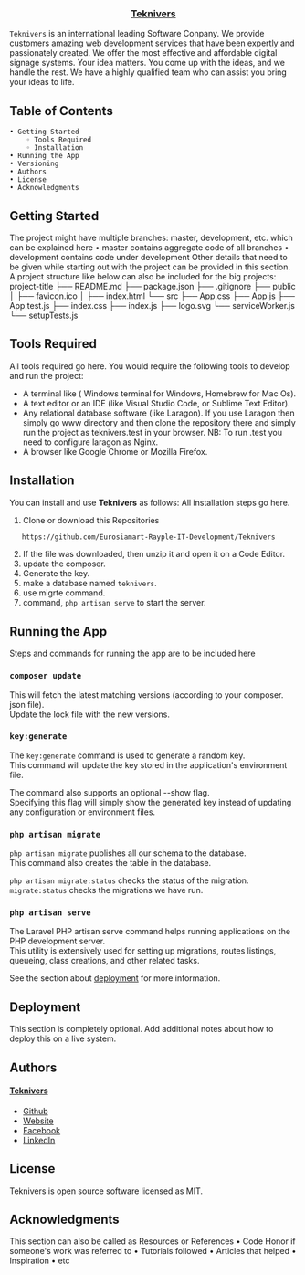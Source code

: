<p align="center">
  <h3 align="center"><a href="https://teknivers.com/">Teknivers</a></h3>

`Teknivers` is an international leading Software Conpany. We provide customers amazing web development services that have been expertly and passionately created. We offer the most effective and affordable digital signage systems.	Your idea matters. You come up with the ideas, and we handle the rest. We have a highly qualified team who can assist you bring your ideas to life.
    
## Table of Contents

    • Getting Started
        ◦ Tools Required
        ◦ Installation
    • Running the App
    • Versioning
    • Authors
    • License
    • Acknowledgments
    
## Getting Started

The project might have multiple branches: master, development, etc. which can be explained here
    • master contains aggregate code of all branches
    • development contains code under development
Other details that need to be given while starting out with the project can be provided in this section. A project structure like below can also be included for the big projects:
        project-title
        ├── README.md
        ├── package.json
        ├── .gitignore
        ├── public
        │   ├── favicon.ico
        │   ├── index.html
        └── src
                ├── App.css
                ├── App.js
                ├── App.test.js
                ├── index.css
                ├── index.js
                ├── logo.svg
                └── serviceWorker.js
                └── setupTests.js
                
## Tools Required

All tools required go here. You would require the following tools to develop and run the project:
 + A terminal like ( Windows terminal for Windows, Homebrew for Mac Os).
 + A text editor or an IDE (like Visual Studio Code, or Sublime Text Editor).
 +  Any relational database software (like Laragon). If you use Laragon then simply go www directory and then clone the repository there and simply run the project as teknivers.test in your browser. NB: To run .test you need to configure laragon as Nginx.
 + A browser like Google Chrome or Mozilla Firefox.


## Installation

You can install and use **Teknivers** as follows:
All installation steps go here.

1. Clone or download this Repositories  
```sh
   https://github.com/Eurosiamart-Rayple-IT-Development/Teknivers
   ``` 
2. If the file was downloaded, then unzip it and open it on a Code Editor.
3. update the composer.
4. Generate the key.
5. make a database named `teknivers`.
6. use migrte command.
7. command, `php artisan serve` to start the server.

## Running the App

<p>Steps and commands for running the app are to be included here</p>
    
### `composer update`

This will fetch the latest matching versions (according to your composer. json file).\
Update the lock file with the new versions.

### `key:generate`

The `key:generate` command is used to generate a random key.\
This command will update the key stored in the application's environment file.

The command also supports an optional --show flag.\
Specifying this flag will simply show the generated key instead of updating any configuration or environment files.

### `php artisan migrate `

`php artisan migrate` publishes all our schema to the database.\
This command also creates the table in the database.

`php artisan migrate:status` checks the status of the migration.\
`migrate:status` checks the migrations we have run.

### `php artisan serve `

The Laravel PHP artisan serve command helps running applications on the PHP development server.\
This utility is extensively used for setting up migrations, routes listings, queueing, class creations, and other related tasks.

See the section about [deployment](https://github.com/laravel/laravel) for more information.
        
## Deployment

This section is completely optional. Add additional notes about how to deploy this on a live system.

## Authors

#### [Teknivers](https://teknivers.com/)
 + [Github](https://github.com/Eurosiamart-Rayple-IT-Development)
 + [Website](https://teknivers.com/)
 + [Facebook](https://www.facebook.com/profile.php?id=100075916298048)
 + [LinkedIn](https://www.linkedin.com/company/eurosiamart/?viewAsMember=true)
    
## License

Teknivers is open source software licensed as MIT.

## Acknowledgments

This section can also be called as Resources or References
    • Code Honor if someone's work was referred to
    • Tutorials followed
    • Articles that helped
    • Inspiration
    • etc
